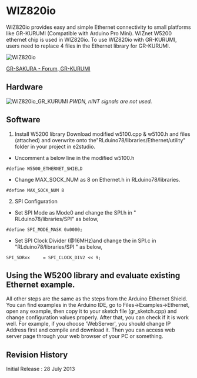 # WIZ820io
WIZ820io provides easy and simple Ethernet connectivity to small platforms like GR-KURUMI (Compatible with Arduino Pro Mini). 
WIZnet W5200 ethernet chip is used in WIZ820io. 
To use WIZ820io with GR-KURUMI, users need to replace 4 files in the Ethernet library for GR-KURUMI.

![WIZ820io](http://www.wiznet.co.kr/Admin_Root/UpLoad_Files/ProductImgs/Lst_1160_20111027110621.jpg "WIZ820io")

[GR-SAKURA - Forum, GR-KURUMI](http://renesasrulz.com/app_kits_and_demo_boards/gadget_renesas_user_forum/f/128/t/3968.aspx)


## Hardware
![WIZ820io_GR_KURUMI](https://raw.github.com/embeddist/WIZ820io_GR-KURUMI/master/Hardware/wiz820io_gr_kurumi.png "WIZ820io_GR_KURUMI")
*PWDN, nINT signals are not used.*

## Software

1. Install W5200 library
   Download modified w5100.cpp & w5100.h and files (attached) and overwrite onto the"RLduino78/libraries/Ethernet/utility" folder in your project in e2studio. 
   
* Uncomment a below line in the modified w5100.h 

`#define W5500_ETHERNET_SHIELD` 

* Change MAX_SOCK_NUM as 8 on Ethernet.h in RLduino78/libraries. 

`#define MAX_SOCK_NUM 8` 

2. SPI Configuration

* Set SPI Mode as Mode0 and change the SPI.h in " RLduino78/libraries/SPI" as below, 

`#define SPI_MODE_MASK 0x0000;`

* Set SPI Clock Divider (@16MHz)and change the in SPI.c in "RLduino78/libraries/SPI " as below, 

`SPI_SDRxx     = SPI_CLOCK_DIV2 << 9;`


## Using the W5200 library and evaluate existing Ethernet example.
All other steps are the same as the steps from the Arduino Ethernet Shield. You can find examples in the Arduino IDE, go to Files->Examples->Ethernet, open any example, then copy it to your sketch file (gr_sketch.cpp) and change configuration values properly.
After that, you can check if it is work well. For example, if you choose 'WebServer', you should change IP Address first and compile and download it. Then you can access web server page through your web browser of your PC or something.

## Revision History
Initial Release : 28 July 2013
